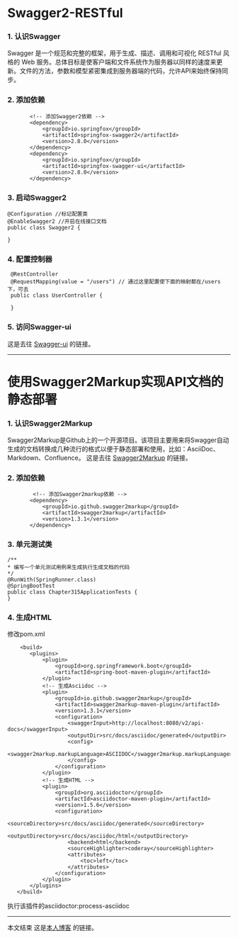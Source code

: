 # Swagger2-RESTful

### 1. 认识Swagger
  Swagger 是一个规范和完整的框架，用于生成、描述、调用和可视化 RESTful 风格的 Web 服务。总体目标是使客户端和文件系统作为服务器以同样的速度来更新。文件的方法，参数和模型紧密集成到服务器端的代码，允许API来始终保持同步。
 
### 2. 添加依赖
 ```
        <!-- 添加Swagger2依赖 -->
        <dependency>
            <groupId>io.springfox</groupId>
            <artifactId>springfox-swagger2</artifactId>
            <version>2.8.0</version>
        </dependency>
        <dependency>
            <groupId>io.springfox</groupId>
            <artifactId>springfox-swagger-ui</artifactId>
            <version>2.8.0</version>
        </dependency> 
 ```
 
### 3. 启动Swagger2
  ```
  @Configuration //标记配置类
  @EnableSwagger2 //开启在线接口文档
  public class Swagger2 {
 
  }
 ```
 
### 4. 配置控制器
  ```
   @RestController
   @RequestMapping(value = "/users") // 通过这里配置使下面的映射都在/users下，可去
   public class UserController {
   
   }
  ```

### 5. 访问Swagger-ui
这是去往 [Swagger-ui](http://localhost:8080/swagger-ui.html) 的链接。

---

# 使用Swagger2Markup实现API文档的静态部署

### 1. 认识Swagger2Markup
  Swagger2Markup是Github上的一个开源项目。该项目主要用来将Swagger自动生成的文档转换成几种流行的格式以便于静态部署和使用，比如：AsciiDoc、Markdown、Confluence。
  这是去往 [Swagger2Markup](https://github.com/Swagger2Markup/swagger2markup) 的链接。
  
### 2. 添加依赖
 ```
         <!-- 添加Swagger2markup依赖 -->
        <dependency>
            <groupId>io.github.swagger2markup</groupId>
            <artifactId>swagger2markup</artifactId>
            <version>1.3.1</version>
        </dependency>
 ```
 
 ### 3. 单元测试类
 ```
 /**
 * 编写一个单元测试用例来生成执行生成文档的代码
 */
@RunWith(SpringRunner.class)
@SpringBootTest
public class Chapter315ApplicationTests {
}
```

 ### 4. 生成HTML
 修改pom.xml
 ```
     <build>
        <plugins>
            <plugin>
                <groupId>org.springframework.boot</groupId>
                <artifactId>spring-boot-maven-plugin</artifactId>
            </plugin>
            <!-- 生成Asciidoc -->
            <plugin>
                <groupId>io.github.swagger2markup</groupId>
                <artifactId>swagger2markup-maven-plugin</artifactId>
                <version>1.3.1</version>
                <configuration>
                    <swaggerInput>http://localhost:8080/v2/api-docs</swaggerInput>
                    <outputDir>src/docs/asciidoc/generated</outputDir>
                    <config>
                        <swagger2markup.markupLanguage>ASCIIDOC</swagger2markup.markupLanguage>
                    </config>
                </configuration>
            </plugin>
            <!-- 生成HTML -->
            <plugin>
                <groupId>org.asciidoctor</groupId>
                <artifactId>asciidoctor-maven-plugin</artifactId>
                <version>1.5.6</version>
                <configuration>
                    <sourceDirectory>src/docs/asciidoc/generated</sourceDirectory>
                    <outputDirectory>src/docs/asciidoc/html</outputDirectory>
                    <backend>html</backend>
                    <sourceHighlighter>coderay</sourceHighlighter>
                    <attributes>
                        <toc>left</toc>
                    </attributes>
                </configuration>
            </plugin>
        </plugins>
    </build>
```
执行该插件的asciidoctor:process-asciidoc

---
本文结束 
这是[本人博客](https://blog.csdn.net/q343509740) 的链接。

